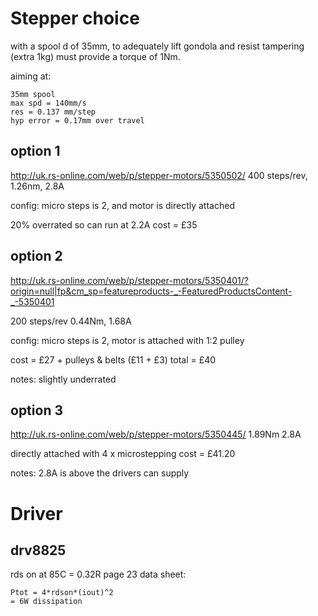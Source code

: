 # Stepper choice

with a spool d of 35mm, to adequately lift gondola and resist tampering (extra
1kg) must provide a torque of 1Nm.

aiming at:

    35mm spool
    max spd = 140mm/s
    res = 0.137 mm/step
    hyp error = 0.17mm over travel

## option 1

http://uk.rs-online.com/web/p/stepper-motors/5350502/
400 steps/rev, 1.26nm, 2.8A

config: micro steps is 2, and motor is directly attached

20% overrated so can run at 2.2A
cost = £35

## option 2

http://uk.rs-online.com/web/p/stepper-motors/5350401/?origin=null|fp&cm_sp=featureproducts-_-FeaturedProductsContent-_-5350401

200 steps/rev
0.44Nm, 1.68A

config: micro steps is 2, motor is attached with 1:2 pulley

cost = £27 + pulleys & belts (£11 + £3)
total = £40

notes: slightly underrated

## option 3

http://uk.rs-online.com/web/p/stepper-motors/5350445/
1.89Nm 2.8A

directly attached with 4 x microstepping
cost = £41.20

notes: 2.8A is above the drivers can supply

# Driver

## drv8825

rds on at 85C = 0.32R
page 23 data sheet:

    Ptot = 4*rdson*(iout)^2
    = 6W dissipation
